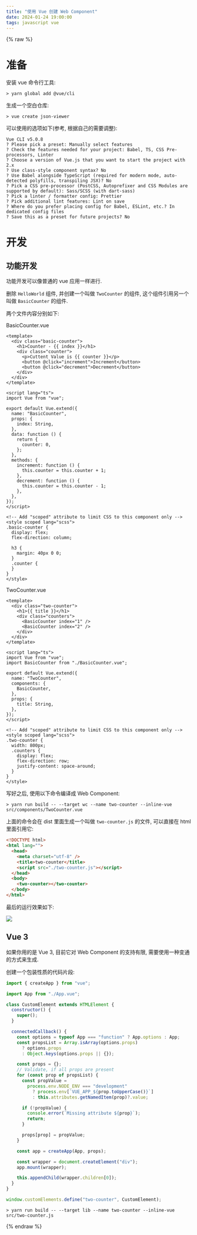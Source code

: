 ```yaml
---
title: "使用 Vue 创建 Web Component"
date: 2024-01-24 19:00:00
tags: javascript vue
---
```


{% raw %}

# 准备

安装 vue 命令行工具:

```shell
> yarn global add @vue/cli
```

生成一个空白仓库:

```shell
> vue create json-viewer
```

可以使用的选项如下(参考, 根据自己的需要调整):

<!--more-->

```text
Vue CLI v5.0.8
? Please pick a preset: Manually select features
? Check the features needed for your project: Babel, TS, CSS Pre-processors, Linter
? Choose a version of Vue.js that you want to start the project with 2.x
? Use class-style component syntax? No
? Use Babel alongside TypeScript (required for modern mode, auto-detected polyfills, transpiling JSX)? No
? Pick a CSS pre-processor (PostCSS, Autoprefixer and CSS Modules are supported by default): Sass/SCSS (with dart-sass)
? Pick a linter / formatter config: Prettier
? Pick additional lint features: Lint on save
? Where do you prefer placing config for Babel, ESLint, etc.? In dedicated config files
? Save this as a preset for future projects? No
```

# 开发

## 功能开发

功能开发可以像普通的 vue 应用一样进行.

删除 `HelloWorld` 组件, 并创建一个叫做 `TwoCounter` 的组件, 这个组件引用另一个叫做 `BasicCounter` 的组件.

两个文件内容分别如下:

BasicCounter.vue

```vue
<template>
  <div class="basic-counter">
    <h1>Counter - {{ index }}</h1>
    <div class="counter">
      <p>Cuttent Value is {{ counter }}</p>
      <button @click="increment">Increment</button>
      <button @click="decrement">Decrement</button>
    </div>
  </div>
</template>

<script lang="ts">
import Vue from "vue";

export default Vue.extend({
  name: "BasicCounter",
  props: {
    index: String,
  },
  data: function () {
    return {
      counter: 0,
    };
  },
  methods: {
    increment: function () {
      this.counter = this.counter + 1;
    },
    decrement: function () {
      this.counter = this.counter - 1;
    },
  },
});
</script>

<!-- Add "scoped" attribute to limit CSS to this component only -->
<style scoped lang="scss">
.basic-counter {
  display: flex;
  flex-direction: column;

  h3 {
    margin: 40px 0 0;
  }
  .counter {
  }
}
</style>
```

TwoCounter.vue

```vue
<template>
  <div class="two-counter">
    <h1>{{ title }}</h1>
    <div class="counters">
      <BasicCounter index="1" />
      <BasicCounter index="2" />
    </div>
  </div>
</template>

<script lang="ts">
import Vue from "vue";
import BasicCounter from "./BasicCounter.vue";

export default Vue.extend({
  name: "TwoCounter",
  components: {
    BasicCounter,
  },
  props: {
    title: String,
  },
});
</script>

<!-- Add "scoped" attribute to limit CSS to this component only -->
<style scoped lang="scss">
.two-counter {
  width: 800px;
  .counters {
    display: flex;
    flex-direction: row;
    justify-content: space-around;
  }
}
</style>
```

写好之后, 使用以下命令编译成 Web Component:

```shell
> yarn run build -- --target wc --name two-counter --inline-vue src/components/TwoCounter.vue
```

上面的命令会在 dist 里面生成一个叫做 `two-counter.js` 的文件, 可以直接在 html 里面引用它:

```html
<!DOCTYPE html>
<html lang="">
  <head>
    <meta charset="utf-8" />
    <title>two-counter</title>
    <script src="./two-counter.js"></script>
  </head>
  <body>
    <two-counter></two-counter>
  </body>
</html>
```

最后的运行效果如下:

![](https://qiniu.iuwei.fun/blog/front-end/vue/two-counter-web-component.jpg)

## Vue 3

如果你用的是 Vue 3, 目前它对 Web Component 的支持有限, 需要使用一种变通的方式来生成.

创建一个包装性质的代码片段:

```javascript
import { createApp } from "vue";

import App from "./App.vue";

class CustomElement extends HTMLElement {
  constructor() {
    super();
  }

  connectedCallback() {
    const options = typeof App === "function" ? App.options : App;
    const propsList = Array.isArray(options.props)
      ? options.props
      : Object.keys(options.props || {});

    const props = {};
    // Validate, if all props are present
    for (const prop of propsList) {
      const propValue =
        process.env.NODE_ENV === "development"
          ? process.env[`VUE_APP_${prop.toUpperCase()}`]
          : this.attributes.getNamedItem(prop)?.value;

      if (!propValue) {
        console.error(`Missing attribute ${prop}`);
        return;
      }

      props[prop] = propValue;
    }

    const app = createApp(App, props);

    const wrapper = document.createElement("div");
    app.mount(wrapper);

    this.appendChild(wrapper.children[0]);
  }
}

window.customElements.define("two-counter", CustomElement);
```

```shell
> yarn run build -- --target lib --name two-counter --inline-vue src/two-counter.js
```

{% endraw %}

